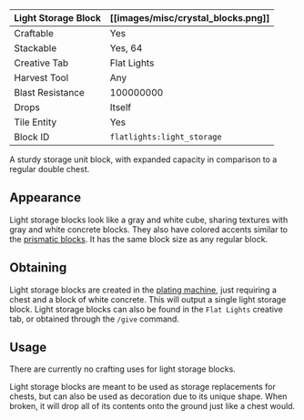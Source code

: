 | Light Storage Block | [[images/misc/crystal_blocks.png]] |
|---------------------|------------------------------------|
| Craftable           | Yes                                |
| Stackable           | Yes, 64                            |
| Creative Tab        | Flat Lights                        |
| Harvest Tool        | Any                                |
| Blast Resistance    | 100000000                          |
| Drops               | Itself                             |
| Tile Entity         | Yes                                |
| Block ID            | `flatlights:light_storage`         |

A sturdy storage unit block, with expanded capacity in comparison to a regular double chest.

## Appearance
Light storage blocks look like a gray and white cube, sharing textures with gray and white concrete blocks. They also have colored accents similar to the [prismatic blocks](Prismatic-Block). It has the same block size as any regular block.

## Obtaining
Light storage blocks are created in the [plating machine](Plating-Machine), just requiring a chest and a block of white concrete. This will output a single light storage block. Light storage blocks can also be found in the `Flat Lights` creative tab, or obtained through the `/give` command.

## Usage
There are currently no crafting uses for light storage blocks.

Light storage blocks are meant to be used as storage replacements for chests, but can also be used as decoration due to its unique shape. When broken, it will drop all of its contents onto the ground just like a chest would.